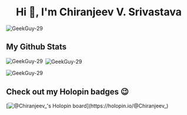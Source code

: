 <h1 align="center">Hi 👋, I'm Chiranjeev V. Srivastava</h1>
<p align="left"> <img src="https://komarev.com/ghpvc/?username=GeekGou-29&label=Profile%20views&color=0e75b6&style=flat" alt="GeekGuy-29" /> </p>


## My Github Stats

<p><img align="left" src="https://github-readme-stats.vercel.app/api/top-langs?username=GeekGuy-29&show_icons=true&locale=en&layout=compact" alt="GeekGuy-29" /></p>

<p>&nbsp;<img align="center" src="https://github-readme-stats.vercel.app/api?username=GeekGuy-29&show_icons=true&locale=en" alt="GeekGuy-29" /></p>

<p><img align="center" src="https://github-readme-streak-stats.herokuapp.com/?user=GeekGuy-29&" alt="GeekGuy-29" /></p>

## Check out my Holopin badges 😉

[![@Chiranjeev_'s Holopin board](https://holopin.me/Chiranjeev_)](https://holopin.io/@Chiranjeev_)
